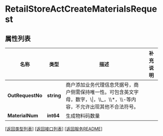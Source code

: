 # RetailStoreActCreateMaterialsRequest

## 属性列表

名称 | 类型 | 描述 | 补充说明
------------ | ------------- | ------------- | -------------
**OutRequestNo** | **string** | 商户添加业务代理信息凭据号，商户侧需保持唯一性。可包含英文字母，数字，\\\\|，\\\\_，\\\\*，\\\\-等内容，不允许出现其他不合法符号。 | 
**MaterialNum** | **int64** | 生成物料码数量 | 

[\[返回类型列表\]](README.md#类型列表)
[\[返回接口列表\]](README.md#接口列表)
[\[返回服务README\]](README.md)



